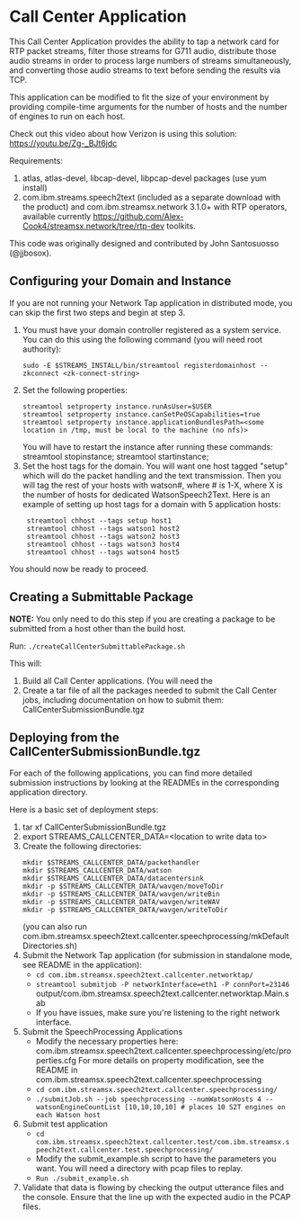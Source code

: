 # Call Center Application

This Call Center Application provides the ability to tap a network card for RTP packet 
streams, filter those streams for G711 audio, distribute those audio streams in order to process large
numbers of streams simultaneously, and converting those audio streams to text before sending
the results via TCP. 

This application can be modified to fit the size of your environment by providing compile-time 
arguments for the number of hosts and the number of engines to run on each host. 

Check out this video about how Verizon is using this solution: https://youtu.be/Zg-_BJt6jdc

Requirements:
1. atlas, atlas-devel, libcap-devel, libpcap-devel packages (use yum install)
2. com.ibm.streams.speech2text (included as a separate download with the product) and com.ibm.streamsx.network 3.1.0+ with RTP operators, 
available currently https://github.com/Alex-Cook4/streamsx.network/tree/rtp-dev toolkits. 

This code was originally designed and contributed by John Santosuosso (@jjbosox). 

## Configuring your Domain and Instance

If you are not running your Network Tap application in distributed mode, you can skip the first two steps and begin at step 3. 
1. You must have your domain controller registered as a system service. You can do this using the following command (you will need root authority): 
	```
	sudo -E $STREAMS_INSTALL/bin/streamtool registerdomainhost --zkconnect <zk-connect-string>
	```
2. Set the following properties: 
	```
	streamtool setproperty instance.runAsUser=$USER
	streamtool setproperty instance.canSetPeOSCapabilities=true
	streamtool setproperty instance.applicationBundlesPath=<some location in /tmp, must be local to the machine (no nfs)> 
	```
	You will have to restart the instance after running these commands: streamtool stopinstance; streamtool startinstance;
3. Set the host tags for the domain. You will want one host tagged "setup" which will do the packet handling and the text transmission. 
Then you will tag the rest of your hosts with watson#, where # is 1-X, where X is the number of hosts for dedicated WatsonSpeech2Text. 
Here is an example of setting up host tags for a domain with 5 application hosts: 
	```
	 streamtool chhost --tags setup host1
	 streamtool chhost --tags watson1 host2
	 streamtool chhost --tags watson2 host3
	 streamtool chhost --tags watson3 host4
	 streamtool chhost --tags watson4 host5
	```
You should now be ready to proceed. 

## Creating a Submittable Package

**NOTE:** You only need to do this step if you are creating a package to be submitted from a host other than the build host. 

Run: `./createCallCenterSubmittablePackage.sh`

This will: 
1. Build all Call Center applications. (You will need the 
2. Create a tar file of all the packages needed to submit the Call Center jobs, including documentation on how to submit them: CallCenterSubmissionBundle.tgz

## Deploying from the CallCenterSubmissionBundle.tgz

For each of the following applications, you can find more detailed submission instructions by looking at the READMEs in the 
corresponding application directory. 

Here is a basic set of deployment steps: 

1. tar xf CallCenterSubmissionBundle.tgz
1. export STREAMS_CALLCENTER_DATA=\<location to write data to\> 
1. Create the following directories: 
	```
	mkdir $STREAMS_CALLCENTER_DATA/packethandler
	mkdir $STREAMS_CALLCENTER_DATA/watson
	mkdir $STREAMS_CALLCENTER_DATA/datacentersink
	mkdir -p $STREAMS_CALLCENTER_DATA/wavgen/moveToDir
	mkdir -p $STREAMS_CALLCENTER_DATA/wavgen/writeBin
	mkdir -p $STREAMS_CALLCENTER_DATA/wavgen/writeWAV
	mkdir -p $STREAMS_CALLCENTER_DATA/wavgen/writeToDir
	```
	(you can also run com.ibm.streamsx.speech2text.callcenter.speechprocessing/mkDefaultDirectories.sh)
2. Submit the Network Tap application (for submission in standalone mode, see README in the application):
	- `cd com.ibm.streamsx.speech2text.callcenter.networktap/`
	- `streamtool submitjob -P networkInterface=eth1 -P connPort=23146` output/com.ibm.streamsx.speech2text.callcenter.networktap.Main.sab
	- If you have issues, make sure you're listening to the right network interface. 	 
3. Submit the SpeechProcessing Applications
	- Modify the necessary properties here:  com.ibm.streamsx.speech2text.callcenter.speechprocessing/etc/properties.cfg 
	For more details on property modification, see the README in com.ibm.streamsx.speech2text.callcenter.speechprocessing
	- `cd com.ibm.streamsx.speech2text.callcenter.speechprocessing/`
	- `./submitJob.sh --job speechprocessing --numWatsonHosts 4 --watsonEngineCountList [10,10,10,10] # places 10 S2T engines on each Watson host`
4. Submit test application
	- `cd com.ibm.streamsx.speech2text.callcenter.test/com.ibm.streamsx.speech2text.callcenter.test.speechprocessing/`
	- Modify the submit_example.sh script to have the parameters you want. You will need a directory with pcap files to replay. 
	- `Run ./submit_example.sh`
5. Validate that data is flowing by checking the output utterance files and the console. Ensure that the line up with the expected audio in the PCAP files. 

